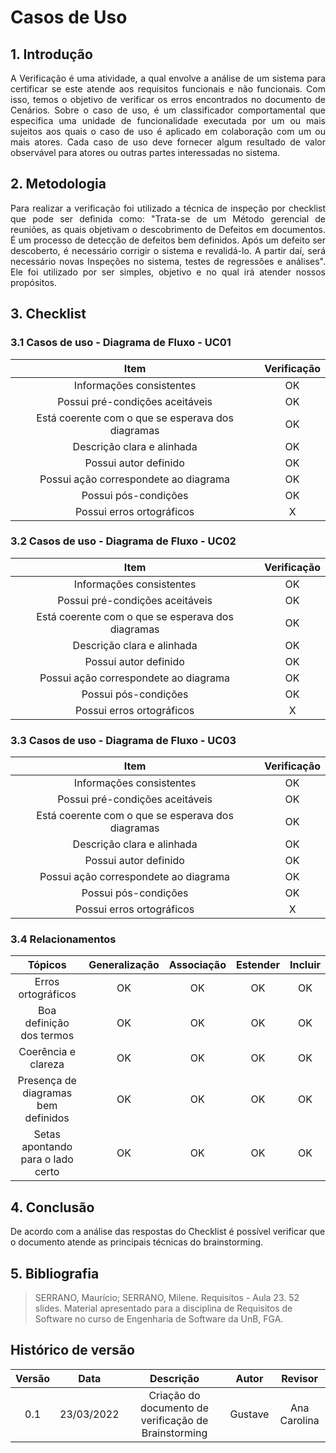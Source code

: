 # Casos de Uso

## 1. Introdução

<p style="text-align: justify;"> A Verificação é uma atividade, a qual envolve a análise de um sistema para certificar se este atende aos requisitos funcionais e não funcionais. Com isso, temos o objetivo de verificar os erros encontrados no documento de Cenários. Sobre o caso de uso, é um classificador comportamental que especifica uma unidade de funcionalidade executada por um ou mais sujeitos aos quais o caso de uso é aplicado em colaboração com um ou mais atores. Cada caso de uso deve fornecer algum resultado de valor observável para atores ou outras partes interessadas no sistema.
</p>

## 2. Metodologia

<p style="text-align: justify;">Para realizar a verificação foi utilizado a técnica de inspeção por checklist que pode ser definida como: "Trata-se de um Método gerencial de reuniões, as quais objetivam o descobrimento de Defeitos em documentos. É um processo de detecção de defeitos bem definidos. Após um defeito ser descoberto, é necessário corrigir o sistema e revalidá-lo. A partir daí, será necessário novas Inspeções no sistema, testes de regressões e análises". Ele foi utilizado por ser simples, objetivo e no qual irá atender nossos propósitos.
</p>

## 3. Checklist

### 3.1 Casos de uso - Diagrama de Fluxo - UC01

|                       Item                        | Verificação |
| :-----------------------------------------------: | :---------: |
|             Informações consistentes              |     OK      |
|          Possui pré-condições aceitáveis          |     OK      |
| Está coerente com o que se esperava dos diagramas |     OK      |
|            Descrição clara e alinhada             |     OK      |
|               Possui autor definido               |     OK      |
|       Possui ação correspondete ao diagrama       |     OK      |
|               Possui pós-condições                |     OK      |
|             Possui erros ortográficos             |      X      |

### 3.2 Casos de uso - Diagrama de Fluxo - UC02

|                       Item                        | Verificação |
| :-----------------------------------------------: | :---------: |
|             Informações consistentes              |     OK      |
|          Possui pré-condições aceitáveis          |     OK      |
| Está coerente com o que se esperava dos diagramas |     OK      |
|            Descrição clara e alinhada             |     OK      |
|               Possui autor definido               |     OK      |
|       Possui ação correspondete ao diagrama       |     OK      |
|               Possui pós-condições                |     OK      |
|             Possui erros ortográficos             |      X      |

### 3.3 Casos de uso - Diagrama de Fluxo - UC03

|                       Item                        | Verificação |
| :-----------------------------------------------: | :---------: |
|             Informações consistentes              |     OK      |
|          Possui pré-condições aceitáveis          |     OK      |
| Está coerente com o que se esperava dos diagramas |     OK      |
|            Descrição clara e alinhada             |     OK      |
|               Possui autor definido               |     OK      |
|       Possui ação correspondete ao diagrama       |     OK      |
|               Possui pós-condições                |     OK      |
|             Possui erros ortográficos             |      X      |

### 3.4 Relacionamentos

|               Tópicos               | Generalização | Associação | Estender | Incluir |
| :---------------------------------: | :-----------: | :--------: | :------: | :-----: |
|         Erros ortográficos          |      OK       |     OK     |    OK    |   OK    |
|      Boa definição dos termos       |      OK       |     OK     |    OK    |   OK    |
|         Coerência e clareza         |      OK       |     OK     |    OK    |   OK    |
| Presença de diagramas bem definidos |      OK       |     OK     |    OK    |   OK    |
|  Setas apontando para o lado certo  |      OK       |     OK     |    OK    |   OK    |

## 4. Conclusão

De acordo com a análise das respostas do Checklist é possível verificar que o documento atende as principais técnicas do brainstorming.

## 5. Bibliografia

> SERRANO, Maurício; SERRANO, Milene. Requisitos - Aula 23. 52 slides. Material apresentado para a disciplina de Requisitos de Software no curso de Engenharia de Software da UnB, FGA.

## Histórico de versão

| Versão |    Data    |                      Descrição                       |  Autor  |   Revisor    |
| :----: | :--------: | :--------------------------------------------------: | :-----: | :----------: |
|  0.1   | 23/03/2022 | Criação do documento de verificação de Brainstorming | Gustave | Ana Carolina |
